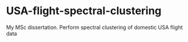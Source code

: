 # USA-flight-spectral-clustering
My MSc dissertation. Perform spectral clustering of domestic USA flight data
